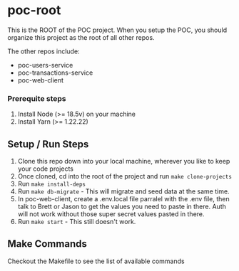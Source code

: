 # poc-root

This is the ROOT of the POC project. When you setup the POC, you should organize this project as the root of all other repos.

The other repos include:

- poc-users-service
- poc-transactions-service
- poc-web-client

### Prerequite steps

1. Install Node (>= 18.5v) on your machine
2. Install Yarn (>= 1.22.22)

## Setup / Run Steps

1. Clone this repo down into your local machine, wherever you like to keep your code projects
2. Once cloned, cd into the root of the project and run `make clone-projects`
3. Run `make install-deps`
4. Run `make db-migrate` - This will migrate and seed data at the same time.
5. In poc-web-client, create a .env.local file parralel with the .env file, then talk to Brett or Jason to get the values you need to paste in there. Auth will not work without those super secret values pasted in there.
6. Run `make start` - This still doesn't work.

## Make Commands

Checkout the Makefile to see the list of available commands
